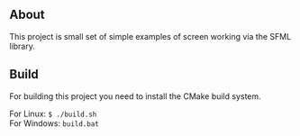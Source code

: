 ## About
This project is small set of simple examples of screen working via the SFML library.

## Build
For building this project you need to install the CMake build system.

For Linux: `$ ./build.sh`  
For Windows: `build.bat`
